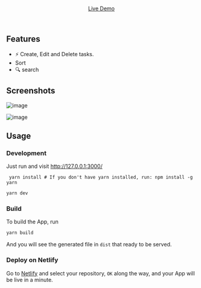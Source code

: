 <br>

<p align='center'>
<a href="https://assignment-sage-two.vercel.app/">Live Demo</a>
</p>

<br>

## Features

- ⚡️ Create, Edit and Delete tasks.
- Sort
- 🔍 search

## Screenshots

![image](https://github.com/himanshu8443/assignment/assets/99420590/db79c6e0-4ed8-4c73-b64d-3e6138659bab)

![image](https://github.com/himanshu8443/assignment/assets/99420590/19f46a29-53b9-4884-9b28-9411ba4a1026)

## Usage

### Development

Just run and visit http://127.0.0.1:3000/

```
 yarn install # If you don't have yarn installed, run: npm install -g yarn
```

```bash
yarn dev
```

### Build

To build the App, run

```bash
yarn build
```

And you will see the generated file in `dist` that ready to be served.

### Deploy on Netlify

Go to [Netlify](https://app.netlify.com/start) and select your repository, `OK` along the way, and your App will be live in a minute.

